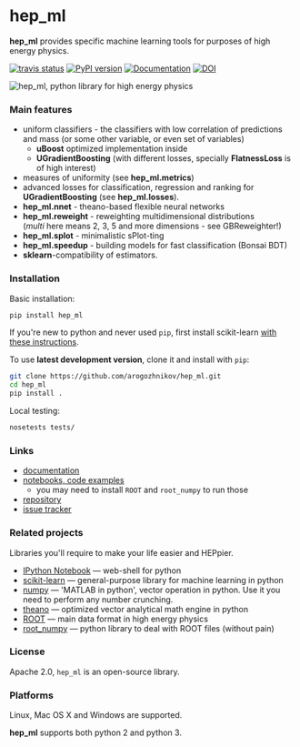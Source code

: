 # hep_ml

**hep_ml** provides specific machine learning tools for purposes of high energy physics.

[![travis status](https://travis-ci.org/arogozhnikov/hep_ml.svg?branch=master)](https://travis-ci.org/arogozhnikov/hep_ml)
[![PyPI version](https://badge.fury.io/py/hep-ml.svg)](https://badge.fury.io/py/hep-ml)
[![Documentation](https://img.shields.io/badge/documentation-link-blue.svg)](https://arogozhnikov.github.io/hep_ml/)
[![DOI](https://zenodo.org/badge/DOI/10.5281/zenodo.1247391.svg)](https://doi.org/10.5281/zenodo.1247391)



![hep_ml, python library for high energy physics](https://github.com/arogozhnikov/hep_ml/blob/data/data_to_download/hep_ml_image.png)


### Main features

* uniform classifiers - the classifiers with low correlation of predictions and mass (or some other variable, or even set of variables)
  * __uBoost__ optimized implementation inside
  * __UGradientBoosting__ (with different losses, specially __FlatnessLoss__ is of high interest)
* measures of uniformity (see **hep_ml.metrics**)
* advanced losses for classification, regression and ranking for __UGradientBoosting__ (see **hep_ml.losses**).  
* **hep_ml.nnet** - theano-based flexible neural networks 
* **hep_ml.reweight** - reweighting multidimensional distributions <br />
  (_multi_ here means 2, 3, 5 and more dimensions - see GBReweighter!)
* **hep_ml.splot** - minimalistic sPlot-ting 
* **hep_ml.speedup** - building models for fast classification (Bonsai BDT)
* **sklearn**-compatibility of estimators.

### Installation

Basic installation:

```bash
pip install hep_ml
```

If you're new to python and never used `pip`, first install scikit-learn [with these instructions](http://scikit-learn.org/stable/install.html).

To use **latest development version**, clone it and install with `pip`:
```bash
git clone https://github.com/arogozhnikov/hep_ml.git
cd hep_ml
pip install .
```

Local testing: 
```bash
nosetests tests/
```

### Links

* [documentation](https://arogozhnikov.github.io/hep_ml/)
* [notebooks, code examples](https://github.com/arogozhnikov/hep_ml/tree/master/notebooks)
    - you may need to install `ROOT` and `root_numpy` to run those 
* [repository](https://github.com/arogozhnikov/hep_ml)
* [issue tracker](https://github.com/arogozhnikov/hep_ml/issues)

### Related projects 
Libraries you'll require to make your life easier and HEPpier.

* [IPython Notebook](http://ipython.org/notebook.html) &mdash; web-shell for python
* [scikit-learn](http://scikit-learn.org/)  &mdash; general-purpose library for machine learning in python
* [numpy](http://www.numpy.org/)  &mdash; 'MATLAB in python', vector operation in python. 
    Use it you need to perform any number crunching. 
* [theano](http://deeplearning.net/software/theano/)  &mdash; optimized vector analytical math engine in python
* [ROOT](https://root.cern.ch/)  &mdash; main data format in high energy physics 
* [root_numpy](http://rootpy.github.io/root_numpy/)  &mdash; python library to deal with ROOT files (without pain)


### License
Apache 2.0, `hep_ml` is an open-source library.

### Platforms 
Linux, Mac OS X and Windows are supported.

**hep_ml** supports both python 2 and python 3.
